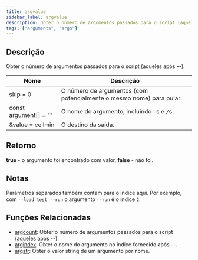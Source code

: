 ```yaml
---
title: argvalue
sidebar_label: argvalue
description: Obter o número de argumentos passados para o script (aqueles após --).
tags: ["arguments", "args"]
---
```


## Descrição

Obter o número de argumentos passados para o script (aqueles após **--**).

| Nome                  | Descrição                                                         |
| --------------------- | ----------------------------------------------------------------- |
| skip = 0              | O número de argumentos (com potencialmente o mesmo nome) para pular. |
| const argument[] = "" | O nome do argumento, incluindo `-`s e `/`s.                      |
| &value = cellmin      | O destino da saída.                                               |

## Retorno

**true** - o argumento foi encontrado com valor, **false** - não foi.

## Notas

Parâmetros separados também contam para o índice aqui.
Por exemplo, com `--load test --run` o argumento `--run` é o índice `2`.

## Funções Relacionadas

- [argcount](argcount): Obter o número de argumentos passados para o script (aqueles após --).
- [argindex](argindex): Obter o nome do argumento no índice fornecido após --.
- [argstr](argstr): Obter o valor string de um argumento por nome.